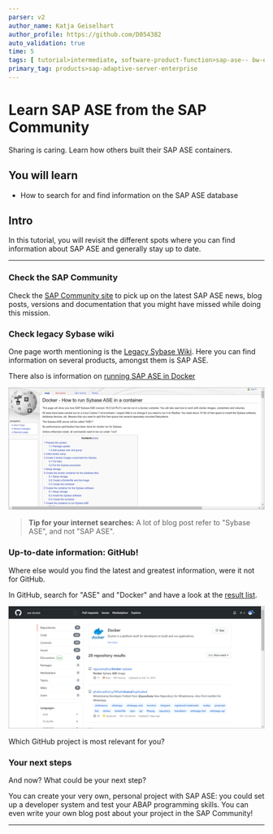 ```yaml
---
parser: v2
author_name: Katja Geiselhart
author_profile: https://github.com/D054382
auto_validation: true
time: 5
tags: [ tutorial>intermediate, software-product-function>sap-ase-- bw-enablement, software-product-function>sap-ase-- erp-enablement, software-product-function>sap-ase-- hadr-enablement]
primary_tag: products>sap-adaptive-server-enterprise
---
```


# Learn SAP ASE from the SAP Community
<!-- description --> Sharing is caring. Learn how others built their SAP ASE containers.

## You will learn
  - How to search for and find information on the SAP ASE database


## Intro
In this tutorial, you will revisit the different spots where you can find information about SAP ASE and generally stay up to date.


---




### Check the SAP Community


Check the [SAP Community site](https://community.sap.com/topics/applications-on-ase) to pick up on the latest SAP ASE news, blog posts, versions and documentation that you might have missed while doing this mission.



### Check legacy Sybase wiki


One page worth mentioning is the [Legacy Sybase Wiki](http://www.petersap.nl/SybaseWiki/index.php/Main_Page). Here you can find information on several products, amongst them is SAP ASE.

There also is information on [running SAP ASE in Docker](http://www.petersap.nl/SybaseWiki/index.php/Docker_-_How_to_run_Sybase_ASE_in_a_container)

![png](02.png)

>**Tip for your internet searches:** A lot of blog post refer to "Sybase ASE", and not "SAP ASE".




### Up-to-date information: GitHub!


Where else would you find the latest and greatest information, were it not for GitHub.

In GitHub, search for "ASE" and "Docker" and have a look at the [result list](https://github.com/search?q=ase+docker).

![png](03.png)

Which GitHub project is most relevant for you?



### Your next steps


And now? What could be your next step?

You can create your very own, personal project with SAP ASE: you could set up a developer system and test your ABAP programming skills. You can even write your own blog post about your project in the SAP Community!



---
